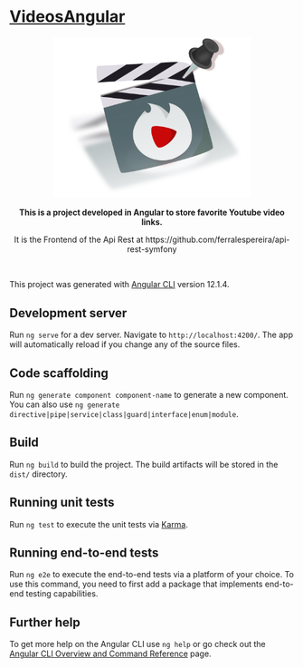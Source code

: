 # [VideosAngular](https://video.javierfolder.com/)

<p align="center">
  <img src="https://github.com/ferralespereira/videos-angular/blob/master/src/assets/img/video.svg" width="350" title="Foro Angular">
</p>


<p align="center">
<strong>This is a project developed in Angular to store favorite Youtube video links.</strong>
</p>
<p align="center">
  It is the Frontend of the Api Rest at https://github.com/ferralespereira/api-rest-symfony
</p>
<br>

This project was generated with [Angular CLI](https://github.com/angular/angular-cli) version 12.1.4.

## Development server

Run `ng serve` for a dev server. Navigate to `http://localhost:4200/`. The app will automatically reload if you change any of the source files.

## Code scaffolding

Run `ng generate component component-name` to generate a new component. You can also use `ng generate directive|pipe|service|class|guard|interface|enum|module`.

## Build

Run `ng build` to build the project. The build artifacts will be stored in the `dist/` directory.

## Running unit tests

Run `ng test` to execute the unit tests via [Karma](https://karma-runner.github.io).

## Running end-to-end tests

Run `ng e2e` to execute the end-to-end tests via a platform of your choice. To use this command, you need to first add a package that implements end-to-end testing capabilities.

## Further help

To get more help on the Angular CLI use `ng help` or go check out the [Angular CLI Overview and Command Reference](https://angular.io/cli) page.

